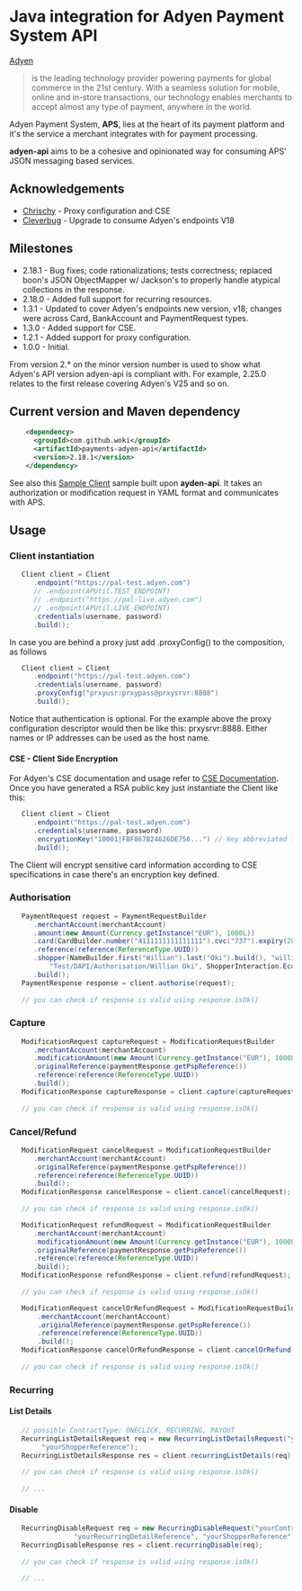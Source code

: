 # Java integration for Adyen Payment System API

[Adyen](http://www.adyen.com)
> is the leading technology provider powering payments for global commerce in the 21st century.
> With a seamless solution for mobile, online and in-store transactions, our technology enables merchants to accept almost any
> type of payment, anywhere in the world.

Adyen Payment System, **APS**, lies at the heart of its payment platform and it's the service a merchant integrates with for
payment processing.

**adyen-api** aims to be a cohesive and opinionated way for consuming APS' JSON messaging based services.

## Acknowledgements
* [Chrischy](https://github.com/Golddragon152) - Proxy configuration and CSE
* [Cleverbug](https://github.com/cleverbug) - Upgrade to consume Adyen's endpoints V18

## Milestones
* 2.18.1 - Bug fixes; code rationalizations; tests correctness; replaced boon's JSON ObjectMapper w/ Jackson's to properly handle atypical collections
 in the response.
* 2.18.0 - Added full support for recurring resources.
* 1.3.1  - Updated to cover Adyen's endpoints new version, v18; changes were across Card, BankAccount and PaymentRequest types.
* 1.3.0  - Added support for CSE.
* 1.2.1  - Added support for proxy configuration.
* 1.0.0  - Initial.

From version 2.* on the minor version number is used to show what Adyen's API version adyen-api is compliant with. For example,
2.25.0 relates to the first release covering Adyen's V25 and so on.

## Current version and Maven dependency

```xml
    <dependency>
      <groupId>com.github.woki</groupId>
      <artifactId>payments-adyen-api</artifactId>
      <version>2.18.1</version>
    </dependency>
```
See also this [Sample Client](http://github.com/woki/adyen-client) sample built upon **ayden-api**.
It takes an authorization or modification request in YAML format and communicates with APS.

## Usage

### Client instantiation
```java
   Client client = Client
      .endpoint("https://pal-test.adyen.com")
      // .endpoint(APUtil.TEST_ENDPOINT)
      // .endpoint("https://pal-live.adyen.com")
      // .endpoint(APUtil.LIVE_ENDPOINT)
      .credentials(username, password)
      .build();
```
In case you are behind a proxy just add .proxyConfig() to the composition, as follows
```java
   Client client = Client
      .endpoint("https://pal-test.adyen.com")
      .credentials(username, password)
      .proxyConfig("prxyusr:prxypass@prxysrvr:8888")
      .build();
```
Notice that authentication is optional. For the example above the proxy configuration descriptor would then be like
this: prxysrvr:8888. Either names or IP addresses can be used as the host name.

#### CSE - Client Side Encryption
For Adyen's CSE documentation and usage refer to [CSE Documentation](https://docs.adyen.com/developers/easy-encryption). Once you have generated a RSA public key
just instantiate the Client like this:
```java
   Client client = Client
      .endpoint("https://pal-test.adyen.com")
      .credentials(username, password)
      .encryptionKey("10001|FBF867B24626DE756...") // key abbreviated for clarity sake
      .build();
```
The Client will encrypt sensitive card information according to CSE specifications in case there's an encryption key defined.

### Authorisation
```java
   PaymentRequest request = PaymentRequestBuilder
      .merchantAccount(merchantAccount)
      .amount(new Amount(Currency.getInstance("EUR"), 1000L))
      .card(CardBuilder.number("4111111111111111").cvc("737").expiry(2016, 6).holder("Johnny Tester Visa").build())
      .reference(reference(ReferenceType.UUID))
      .shopper(NameBuilder.first("Willian").last("Oki").build(), "willian.oki@gmail.com", "127.0.0.1",
          "Test/DAPI/Authorisation/Willian Oki", ShopperInteraction.Ecommerce)
      .build();
   PaymentResponse response = client.authorise(request);
   
   // you can check if response is valid using response.isOk()
```

### Capture
```java
   ModificationRequest captureRequest = ModificationRequestBuilder
      .merchantAccount(merchantAccount)
      .modificationAmount(new Amount(Currency.getInstance("EUR"), 1000L))
      .originalReference(paymentResponse.getPspReference())
      .reference(reference(ReferenceType.UUID))
      .build();
   ModificationResponse captureResponse = client.capture(captureRequest);
   
   // you can check if response is valid using response.isOk()
```

### Cancel/Refund
```java
   ModificationRequest cancelRequest = ModificationRequestBuilder
      .merchantAccount(merchantAccount)
      .originalReference(paymentResponse.getPspReference())
      .reference(reference(ReferenceType.UUID))
      .build();
   ModificationResponse cancelResponse = client.cancel(cancelRequest);
   
   // you can check if response is valid using response.isOk()
```
```java
   ModificationRequest refundRequest = ModificationRequestBuilder
      .merchantAccount(merchantAccount)
      .modificationAmount(new Amount(Currency.getInstance("EUR"), 1000L))
      .originalReference(paymentResponse.getPspReference())
      .reference(reference(ReferenceType.UUID))
      .build();
   ModificationResponse refundResponse = client.refund(refundRequest);
   
   // you can check if response is valid using response.isOk()
```
```java
   ModificationRequest cancelOrRefundRequest = ModificationRequestBuilder
       .merchantAccount(merchantAccount)
       .originalReference(paymentResponse.getPspReference())
       .reference(reference(ReferenceType.UUID))
       .build();
   ModificationResponse cancelOrRefundResponse = client.cancelOrRefund(cancelOrRefundRequest);
   
   // you can check if response is valid using response.isOk()
```

### Recurring

#### List Details
```java
   // possible ContractType: ONECLICK, RECURRING, PAYOUT
   RecurringListDetailsRequest req = new RecurringListDetailsRequest("yourMerchantAccount", ContractType.ONECLICK,
        "yourShopperReference");
   RecurringListDetailsResponse res = client.recurringListDetails(req);
   
   // you can check if response is valid using response.isOk()
   
   // ...
```

#### Disable
```java
   RecurringDisableRequest req = new RecurringDisableRequest("yourContract", "yourMerchantAccount",
                "yourRecurringDetailReference", "yourShopperReference");
   RecurringDisableResponse res = client.recurringDisable(req);
   
   // you can check if response is valid using response.isOk()
   
   // ...
```